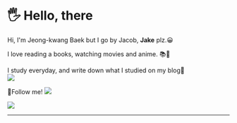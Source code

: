 <h1>🖐 Hello, there</h1>

<p>
 Hi, I'm Jeong-kwang Baek but I go by Jacob, <b>Jake</b> plz.😀
</p>
<p>
 I love reading a books, watching movies and anime. 📚🎥
</p>
<p>
 <span>I study everyday, and write down what I studied on my blog🎯</span><br/>
 <a href="https://jaykaybaek.tistory.com" target="_blank"><img src="https://img.shields.io/badge/myBlog-CD313A?style=flat-square&logo=Blogger&logoColor=white"/></a>
</p>
<p>
 <span>🎈Follow me!</span>
 <a href="mailto:jaykaybaek@gmail.com"><img src="https://img.shields.io/badge/jaykaybaek@gmail.com-EA4335?style=flat-square&logo=Gmail&logoColor=white&link=mailto:jaykaybaek@gmail.com"/></a>
</p>

<img src="https://img.shields.io/badge/?style=flat-square&logo=appveyor&logo=Spring Boot&logoColor=white"/>
<hr/>
